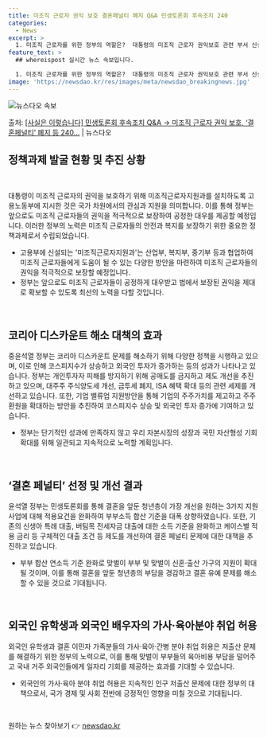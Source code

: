 ```yaml
---
title: 미조직 근로자 권익 보호 결혼페널티 폐지 Q&A 민생토론회 후속조치 240
categories:
  - News
excerpt: >
  1. 미조직 근로자를 위한 정부의 역할은?  대통령의 미조직 근로자 권익보호 관련 부서 신설 지시, 미조직 …
feature_text: >
  ## whereispost 실시간 뉴스 속보입니다.

  1. 미조직 근로자를 위한 정부의 역할은?  대통령의 미조직 근로자 권익보호 관련 부서 신설 지시, 미조직 …
image: 'https://newsdao.kr/res/images/meta/newsdao_breakingnews.jpg'
---
```


![뉴스다오 속보](https://newsdao.kr/res/images/meta/newsdao_breakingnews.jpg)

<p>출처: <a href="https://newsdao.kr/3527" rel="dofollow">[사실은 이렇습니다] 민생토론회 후속조치 Q&A → 미조직 근로자 권익 보호, ‘결혼페널티’ 폐지 등 240…</a> | 뉴스다오</p>

<h2 data-ke-size="size26">정책과제 발굴 현황 및 추진 상황</h2>
<p data-ke-size="size16">&nbsp;</p>
<p>대통령이 미조직 근로자의 권익을 보호하기 위해 미조직근로자지원과를 설치하도록 고용노동부에 지시한 것은 국가 차원에서의 관심과 지원을 의미합니다. 이를 통해 정부는 앞으로도 미조직 근로자들의 권익을 적극적으로 보장하여 공정한 대우를 제공할 예정입니다. 이러한 정부의 노력은 미조직 근로자들의 안전과 복지를 보장하기 위한 중요한 정책과제로서 수립되었습니다.</p>
<ul>
<li>고용부에 신설되는 '미조직근로자지원과'는 산업부, 복지부, 중기부 등과 협업하여 미조직 근로자들에게 도움이 될 수 있는 다양한 방안을 마련하여 미조직 근로자들의 권익을 적극적으로 보장할 예정입니다.</li>
<li>정부는 앞으로도 미조직 근로자들이 공정하게 대우받고 법에서 보장된 권익을 제대로 확보할 수 있도록 최선의 노력을 다할 것입니다.</li>
</ul>
<p data-ke-size="size16">&nbsp;</p>

<h2 data-ke-size="size26">코리아 디스카운트 해소 대책의 효과</h2>
<p>중윤석열 정부는 코리아 디스카운트 문제를 해소하기 위해 다양한 정책을 시행하고 있으며, 이로 인해 코스피지수가 상승하고 외국인 투자가 증가하는 등의 성과가 나타나고 있습니다. 정부는 개인투자자 피해를 방지하기 위해 공매도를 금지하고 제도 개선을 추진하고 있으며, 대주주 주식양도세 개선, 금투세 폐지, ISA 혜택 확대 등의 관련 세제를 개선하고 있습니다. 또한, 기업 밸류업 지원방안을 통해 기업의 주주가치를 제고하고 주주환원을 확대하는 방안을 추진하여 코스피지수 상승 및 외국인 투자 증가에 기여하고 있습니다.</p>
<ul>
<li>정부는 단기적인 성과에 만족하지 않고 우리 자본시장의 성장과 국민 자산형성 기회 확대를 위해 일관되고 지속적으로 노력할 계획입니다.</li>
</ul>
<p data-ke-size="size16">&nbsp;</p>

<h2 data-ke-size="size26">‘결혼 페널티’ 선정 및 개선 결과</h2>
<p>윤석열 정부는 민생토론회를 통해 결혼을 앞둔 청년층이 가장 개선을 원하는 3가지 지원사업에 대해 적용요건을 완화하여 부부소득 합산 기준을 대폭 상향하였습니다. 또한, 기존의 신생아 특례 대출, 버팀목 전세자금 대출에 대한 소득 기준을 완화하고 케이스별 적용 금리 등 구체적인 대출 조건 등 제도를 개선하여 결혼 페널티 문제에 대한 대책을 추진하고 있습니다.</p>
<ul>
<li>부부 합산 연소득 기준 완화로 맞벌이 부부 및 맞벌이 신혼·출산 가구의 지원이 확대될 것이며, 이를 통해 결혼을 앞둔 청년층의 부담을 경감하고 결혼 유예 문제를 해소할 수 있을 것으로 기대됩니다.</li>
</ul>
<p data-ke-size="size16">&nbsp;</p>

<h2 data-ke-size="size26">외국인 유학생과 외국인 배우자의 가사·육아분야 취업 허용</h2>
<p>외국인 유학생과 결혼 이민자 가족분들의 가사·육아·간병 분야 취업 허용은 저출산 문제를 해결하기 위한 정부의 노력으로, 이를 통해 맞벌이 부부들의 육아비용 부담을 덜어주고 국내 거주 외국인들에게 일자리 기회를 제공하는 효과를 기대할 수 있습니다.</p>
<ul>
<li>외국인의 가사·육아 분야 취업 허용은 지속적인 인구 저출산 문제에 대한 정부의 대책으로서, 국가 경제 및 사회 전반에 긍정적인 영향을 미칠 것으로 기대됩니다.</li>
</ul>
<p data-ke-size="size16">&nbsp;</p>
 

원하는 뉴스 찾아보기 👉 <a href="https://newsdao.kr" rel="dofollow">newsdao.kr</a>


